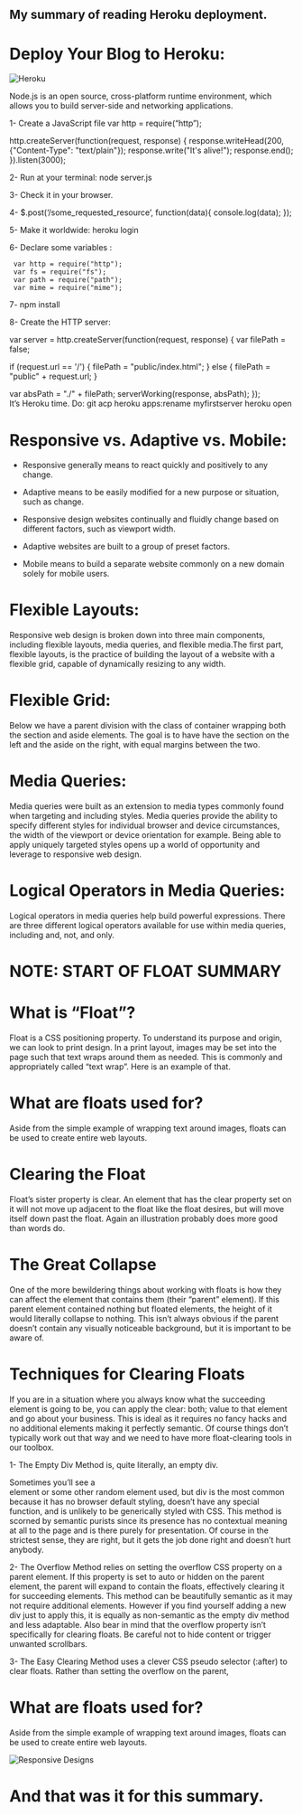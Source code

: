 ## My summary of reading Heroku deployment.


# Deploy Your Blog to Heroku:

![Heroku](https://encrypted-tbn0.gstatic.com/images?q=tbn:ANd9GcQLePfgoRnn618tXPDQQoi3FHrhIcm8pUgR7w&usqp=CAU)

Node.js is an open source, cross-platform runtime environment, which allows you to build server-side and networking applications.

1- Create a JavaScript file var http = require(“http”);

  http.createServer(function(request, response) {
  response.writeHead(200, {"Content-Type": "text/plain"});
  response.write("It's alive!");
  response.end();
  }).listen(3000);

2- Run at your terminal: node server.js

3- Check it in your browser.

4- $.post(‘/some_requested_resource’, function(data){ console.log(data); });

5- Make it worldwide: heroku login

6- Declare some variables :

     var http = require("http");
     var fs = require("fs");
     var path = require("path");
     var mime = require("mime");

7- npm install

8- Create the HTTP server:

  var server = http.createServer(function(request, response) {
var filePath = false;

 if (request.url == '/') {
 filePath = "public/index.html";
 } else {
 filePath = "public" + request.url;
 }

 var absPath = "./" + filePath;
 serverWorking(response, absPath);
 });   
It’s Heroku time.
Do: git acp
heroku apps:rename myfirstserver
heroku open
# Responsive vs. Adaptive vs. Mobile:
* Responsive generally means to react quickly and positively to any change.

* Adaptive means to be easily modified for a new purpose or situation, such as change.

* Responsive design websites continually and fluidly change based on different factors, such as viewport width.

* Adaptive websites are built to a group of preset factors.

* Mobile means to build a separate website commonly on a new domain solely for mobile users.

# Flexible Layouts:

Responsive web design is broken down into three main components, including flexible layouts, media queries, and flexible media.The first part, flexible layouts, is the practice of building the layout of a website with a flexible grid, capable of dynamically resizing to any width.


# Flexible Grid:
Below we have a parent division with the class of container wrapping both the section and aside elements. The goal is to have have the section on the left and the aside on the right, with equal margins between the two.

# Media Queries:
Media queries were built as an extension to media types commonly found when targeting and including styles. Media queries provide the ability to specify different styles for individual browser and device circumstances, the width of the viewport or device orientation for example. Being able to apply uniquely targeted styles opens up a world of opportunity and leverage to responsive web design.

# Logical Operators in Media Queries:
Logical operators in media queries help build powerful expressions. There are three different logical operators available for use within media queries, including and, not, and only.

# NOTE: START OF FLOAT SUMMARY

# What is “Float”?
Float is a CSS positioning property. To understand its purpose and origin, we can look to print design. In a print layout, images may be set into the page such that text wraps around them as needed. This is commonly and appropriately called “text wrap”. Here is an example of that.


# What are floats used for?
Aside from the simple example of wrapping text around images, floats can be used to create entire web layouts.

# Clearing the Float
Float’s sister property is clear. An element that has the clear property set on it will not move up adjacent to the float like the float desires, but will move itself down past the float. Again an illustration probably does more good than words do.

# The Great Collapse
One of the more bewildering things about working with floats is how they can affect the element that contains them (their “parent” element). If this parent element contained nothing but floated elements, the height of it would literally collapse to nothing. This isn’t always obvious if the parent doesn’t contain any visually noticeable background, but it is important to be aware of.

# Techniques for Clearing Floats
If you are in a situation where you always know what the succeeding element is going to be, you can apply the clear: both; value to that element and go about your business. This is ideal as it requires no fancy hacks and no additional elements making it perfectly semantic. Of course things don’t typically work out that way and we need to have more float-clearing tools in our toolbox.

1- The Empty Div Method is, quite literally, an empty div. <div style="clear: both;"></div> Sometimes you’ll see a <br> element or some other random element used, but div is the most common because it has no browser default styling, doesn’t have any special function, and is unlikely to be generically styled with CSS. This method is scorned by semantic purists since its presence has no contextual meaning at all to the page and is there purely for presentation. Of course in the strictest sense, they are right, but it gets the job done right and doesn’t hurt anybody.


2- The Overflow Method relies on setting the overflow CSS property on a parent element. If this property is set to auto or hidden on the parent element, the parent will expand to contain the floats, effectively clearing it for succeeding elements. This method can be beautifully semantic as it may not require additional elements. However if you find yourself adding a new div just to apply this, it is equally as non-semantic as the empty div method and less adaptable. Also bear in mind that the overflow property isn’t specifically for clearing floats. Be careful not to hide content or trigger unwanted scrollbars.


3- The Easy Clearing Method uses a clever CSS pseudo selector (:after) to clear floats. Rather than setting the overflow on the parent,

# What are floats used for?
Aside from the simple example of wrapping text around images, floats can be used to create entire web layouts.

![Responsive Designs](https://encrypted-tbn0.gstatic.com/images?q=tbn:ANd9GcRNY4LAO1jkWpuf5V7yVWWY8Xr4fEWSf8LKrQ&usqp=CAU.)

# And that was it for this summary.